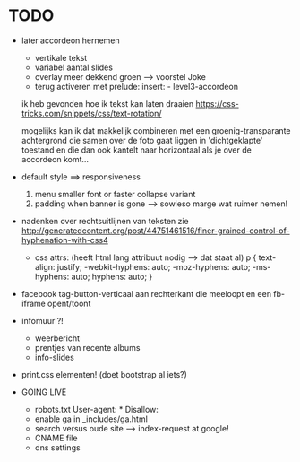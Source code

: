 TODO
====

- later accordeon hernemen
    - vertikale tekst
    - variabel aantal slides
    - overlay meer dekkend groen --> voorstel Joke
    - terug activeren met prelude: 
        insert:
            - level3-accordeon
            
    ik heb gevonden hoe ik tekst kan laten draaien
    https://css-tricks.com/snippets/css/text-rotation/

    mogelijks kan ik dat makkelijk combineren met een groenig-transparante achtergrond die samen over de foto gaat liggen in 'dichtgeklapte'  toestand
    en die dan ook kantelt naar horizontaal als je over de accordeon komt...


- default style ==> responsiveness
  1. menu smaller font or faster collapse variant
  2. padding when banner is gone --> sowieso marge wat ruimer nemen!
  
- nadenken over rechtsuitlijnen van teksten
  zie http://generatedcontent.org/post/44751461516/finer-grained-control-of-hyphenation-with-css4
  
  - css attrs: (heeft html lang attribuut nodig --> dat staat al)
        p {
            text-align: justify;
            -webkit-hyphens: auto;
            -moz-hyphens: auto;
            -ms-hyphens: auto;
            hyphens: auto;
        }

- facebook tag-button-verticaal aan rechterkant die meeloopt en een fb-iframe opent/toont


- infomuur ?!
  - weerbericht
  - prentjes van recente albums
  - info-slides

- print.css elementen! (doet bootstrap al iets?)
  
- GOING LIVE 
  - robots.txt
        User-agent: *
        Disallow:
  - enable ga in _includes/ga.html
  - search versus oude site --> index-request at google!
  - CNAME file
  - dns settings